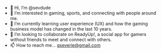 - 👋 Hi, I’m @sevdude
- 👀 I’m interested in gaming, sports, and connecting with people around me.
- 🌱 I’m currently learning user experience (UX) and how the gaming business model has changed in the last 10 years.
- 💞️ I’m looking to collaborate on ReadyUp!, a social app for gamers without friends to meet and connect with others.
- 📫 How to reach me... gseverie@gmail.com

<!---
sevdude/sevdude is a ✨ special ✨ repository because its `README.md` (this file) appears on your GitHub profile.
You can click the Preview link to take a look at your changes.
--->
